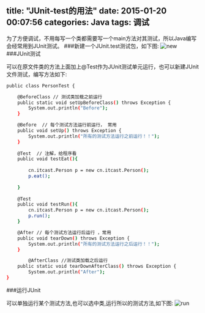 title: "JUnit-test的用法"
date: 2015-01-20 00:07:56
categories: Java
tags: 调试
---
为了方便调试，不用每写一个类都需要写一个main方法对其测试，所以Java编写会经常用到JUnit测试。
###新建一个JUnit.test测试包，如下图:
![new](https://github.com/huaqianlee/blog-file/https://github.com/huaqianlee/blog-file/https://github.com/huaqianlee/blog-file/image/blognewjunit.png)
###JUnit测试

可以在原文件类的方法上面加上@Test作为JUnit测试单元运行，也可以新建JUnit文件测试，编写方法如下:
```bash
public class PersonTest {

	@BeforeClass // 测试类加载之前运行
	public static void setUpBeforeClass() throws Exception {
		System.out.println("Before");
	}

	@Before  // 每个测试方法运行前运行， 常用
	public void setUp() throws Exception {
		System.out.println("所有的测试方法运行之前运行！！");
	}
	
	@Test  // 注解，给程序看
	public void testEat(){
		
		cn.itcast.Person p = new cn.itcast.Person();
		p.eat();
		
	}
	
	@Test
	public void testRun(){
		cn.itcast.Person p = new cn.itcast.Person();
		p.run();
	}

	@After // 每个测试方法运行后运行 ，常用
	public void tearDown() throws Exception {
		System.out.println("所有的测试方法运行之后运行！！");
	}

    	@AfterClass //测试类加载之后运行
	public static void tearDownAfterClass() throws Exception {
		System.out.println("After");
}
```

###运行JUnit

可以单独运行某个测试方法,也可以选中类,运行所以的测试方法,如下图:
![run](https://github.com/huaqianlee/blog-file/https://github.com/huaqianlee/blog-file/https://github.com/huaqianlee/blog-file/image/blogrunjunit.png)




















